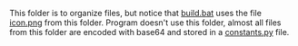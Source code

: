 This folder is to organize files, but notice that [build.bat](../build.bat) uses the file [icon.png](icon.png) from this folder.
Program doesn't use this folder, almost all files from this folder are encoded with base64 and stored in a [constants.py](..\fractions_app\constants.py) file.